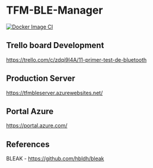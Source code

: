 # TFM-BLE-Manager
[![Docker Image CI](https://github.com/geonexus/TFM-BLE-LAN/actions/workflows/docker-image.yml/badge.svg)](https://github.com/geonexus/TFM-BLE-LAN/actions/workflows/docker-image.yml)

## Trello board Development
https://trello.com/c/zdqi9l4A/11-primer-test-de-bluetooth

## Production Server
https://tfmbleserver.azurewebsites.net/

## Portal Azure
https://portal.azure.com/

## References
BLEAK - https://github.com/hbldh/bleak
